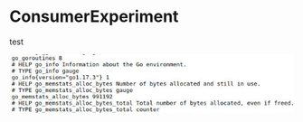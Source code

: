 # ConsumerExperiment

test

![image](https://github.com/harryteng9527/ConsumerExperiment/blob/main/pictures/node_exporter_metric.jpg)

